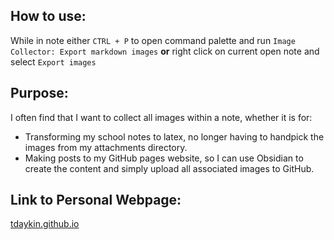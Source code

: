 ## How to use:

While in note either `CTRL + P` to open command palette and run `Image Collector: Export markdown images` **or** right click on current open note and select `Export images`

## Purpose:

I often find that I want to collect all images within a note, whether it is for:

- Transforming my school notes to latex, no longer having to handpick the images from my attachments directory.
- Making posts to my GitHub pages website, so I can use Obsidian to create the content and simply upload all associated images to GitHub.

## Link to Personal Webpage:

[tdaykin.github.io](https://tdaykin.github.io)

